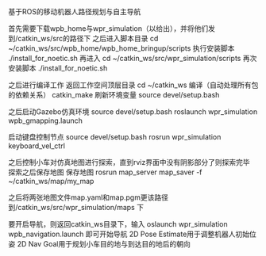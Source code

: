 基于ROS的移动机器人路径规划与自主导航

首先需要下载wpb_home与wpr_simulation（以给出），并将他们发到/catkin_ws/src的路径下
之后进入脚本目录
cd ~/catkin_ws/src/wpb_home/wpb_home_bringup/scripts
执行安装脚本
./install_for_noetic.sh
再进入
cd ~/catkin_ws/src/wpr_simulation/scripts
再次安装脚本
./install_for_noetic.sh

之后进行编译工作
返回工作空间顶层目录
cd ~/catkin_ws
编译（自动处理所有包的依赖关系）
catkin_make
刷新环境变量
source devel/setup.bash

之后启动Gazebo仿真环境
source devel/setup.bash
roslaunch wpr_simulation wpb_gmapping.launch

启动键盘控制节点
source devel/setup.bash
rosrun wpr_simulation keyboard_vel_ctrl

之后控制小车对仿真地图进行探索，直到rviz界面中没有阴影部分了则探索完毕
探索之后保存地图
保存地图
rosrun map_server map_saver -f ~/catkin_ws/map/my_map

之后将两张地图文件map.yaml和map.pgm更该路径到/catkin_ws/src/wpr_simulation/maps 下

要开启导航，则返回catkin_ws目录下，输入
oslaunch wpr_simulation wpb_navigation.launch
即可开始导航
2D Pose Estimate用于调整机器人初始位姿
2D Nav Goal用于规划小车目的地与到达目的地后的朝向







































